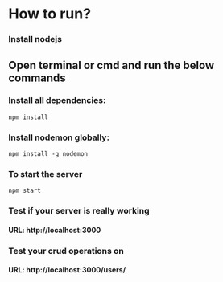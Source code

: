 # How to run?
### Install nodejs

## Open terminal or cmd and run the below commands

### Install all dependencies:
`npm install`

### Install nodemon globally:
`npm install -g nodemon`

### To start the server
`npm start`

### Test if your server is really working
#### URL: http://localhost:3000

### Test your crud operations on
#### URL: http://localhost:3000/users/
